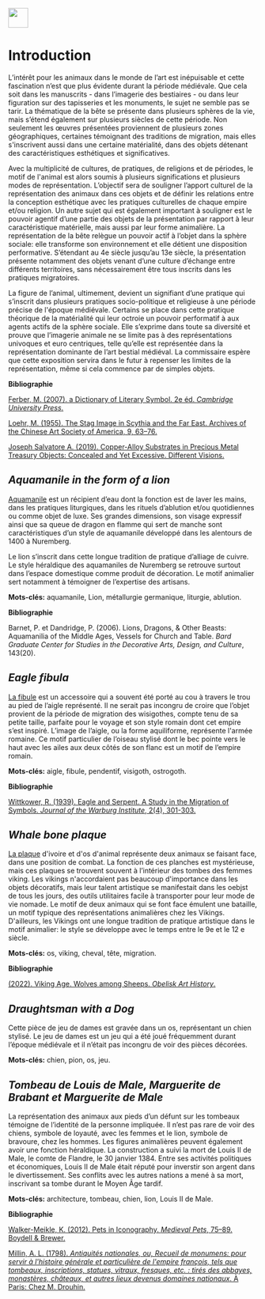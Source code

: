 <a href="https://juncture-digital.org"><img src="https://raw.githubusercontent.com/digitalArtHistory/recits-numeriques/main/images/btn_juncture.svg" style="height:40px"></a>

<param ve-config 
       title="Les Animaux Médiévaux dans la Matérialité" 
       banner="/images/ViennaDioscoridesFolio483vBirds.jpg" 
       layout="vertical">

# Introduction
L’intérêt pour les animaux dans le monde de l’art est inépuisable et cette fascination n’est que plus évidente durant la période médiévale. Que cela soit dans les manuscrits - dans l’imagerie des bestiaires - ou dans leur figuration sur des tapisseries et les monuments, le sujet ne semble pas se tarir. La thématique de la bête se présente dans plusieurs sphères de la vie, mais s’étend également sur plusieurs siècles de cette période. Non seulement les œuvres présentées proviennent de plusieurs zones géographiques, certaines témoignant des traditions de migration, mais elles s'inscrivent aussi dans une certaine matérialité, dans des objets détenant des caractéristiques esthétiques et significatives. 

Avec la multiplicité de cultures, de pratiques, de religions et de périodes, le motif de l'animal est alors soumis à plusieurs significations et plusieurs modes de représentation. L’objectif sera de souligner l’apport culturel de la représentation des animaux dans ces objets et de définir les relations entre la conception esthétique avec les pratiques culturelles de chaque empire et/ou religion. Un autre sujet qui est également important à souligner est le pouvoir agentif d’une partie des objets de la présentation par rapport à leur caractéristique matérielle, mais aussi par leur forme animalière. La représentation de la bête relègue un pouvoir actif à l’objet dans la sphère sociale: elle transforme son environnement et elle détient une disposition performative. S’étendant au 4e siècle jusqu’au 13e siècle, la présentation présente notamment des objets venant d’une culture d’échange entre différents territoires, sans nécessairement être tous inscrits dans les pratiques migratoires. 

La figure de l’animal, ultimement, devient un signifiant d’une pratique qui s’inscrit dans plusieurs pratiques socio-politique et religieuse à une période précise de l'époque médiévale. Certains se place dans cette pratique théorique de la matérialité qui leur octroie un pouvoir performatif à aux agents actifs de la sphère sociale. Elle s’exprime dans toute sa diversité et prouve que l’imagerie animale ne se limite pas à des représentations univoques et euro centriques, telle qu’elle est représentée dans la représentation dominante de l’art bestial médiéval. La commissaire espère que cette exposition servira dans le futur à repenser les limites de la représentation, même si cela commence par de simples objets.  

**Bibliographie**

[Ferber, M. (2007). a Dictionary of Literary Symbol. 2e éd. *Cambridge University Press*.](https://doi.org/10.1017/CBO9780511481475)  

[Loehr, M. (1955). The Stag Image in Scythia and the Far East. Archives of the Chinese Art Society of America, 9, 63–76.](http://www.jstor.org/stable/20066973) 

[Joseph Salvatore A. (2019). Copper-Alloy Substrates in Precious Metal Treasury Objects: Concealed and Yet Excessive. Different Visions.](https://differentvisions.org/issue-four/2019/07/copper-alloy-substrates-in-precious-metal-treasury-objects-concealed-and-yet-excessive/)

## *Aquamanile in the form of a lion*
[Aquamanile](https://www.metmuseum.org/art/collection/search/469949) est un récipient d’eau dont la fonction est de laver les mains, dans les pratiques liturgiques, dans les rituels d’ablution et/ou quotidiennes ou comme objet de luxe. Ses grandes dimensions, son visage expressif ainsi que sa queue de dragon en flamme qui sert de manche sont caractéristiques d’un style de aquamanile développé dans les alentours de 1400 à Nuremberg. 
<param ve-image url="https://raw.githubusercontent.com/digitalArtHistory/recits-numeriques/main/06/Aquamanile_in_the_Form_of_a_Lion_MET_DP117252_(cropped).jpeg" />

Le lion s’inscrit dans cette longue tradition de pratique d’alliage de cuivre. Le style héraldique des aquamaniles de Nuremberg se retrouve surtout dans l’espace domestique comme produit de décoration. Le motif animalier sert notamment à témoigner de l’expertise des artisans. 
<param ve-video id="YX1SetbDglM" title="Aquamaniles de Christie's" start="2" />

**Mots-clés:** aquamanile, Lion, métallurgie germanique, liturgie, ablution.

**Bibliographie**

Barnet, P. et Dandridge, P. (2006). Lions, Dragons, & Other Beasts: Aquamanilia of the Middle Ages, Vessels for Church and Table. *Bard Graduate Center for Studies in the Decorative Arts, Design, and Culture*, 143(20).

## *Eagle fibula*
[La fibule](https://art.thewalters.org/detail/13833/eagle-fibula-2/) est un accessoire qui a souvent été porté au cou à travers le trou au pied de l’aigle représenté. Il ne serait pas incongru de croire que l’objet provient de la période de migration des wisigothes, compte tenu de sa petite taille, parfaite pour le voyage et son style romain dont cet empire s’est inspiré. L’image de l’aigle, ou la forme aquiliforme, représente l'armée romaine. Ce motif particulier de l’oiseau stylisé dont le bec pointe vers le haut avec les ailes aux deux côtés de son flanc est un motif de l’empire romain. 
<param ve-image url="https://raw.githubusercontent.com/digitalArtHistory/recits-numeriques/main/06/l_ps1_54422_fnt_dd_t07-14.jpeg" />

**Mots-clés:** aigle, fibule, pendentif, visigoth, ostrogoth.

**Bibliographie**

[Wittkower, R. (1939). Eagle and Serpent. A Study in the Migration of Symbols. *Journal of the Warburg Institute*, 2(4), 301-303.](https://doi.org/10.2307/750041)

## *Whale bone plaque*
[La plaque](https://art.thewalters.org/detail/11104/whale-bone-plaque/) d'ivoire et d'os d'animal représente deux animaux se faisant face, dans une position de combat. La fonction de ces planches est mystérieuse, mais ces plaques se trouvent souvent à l’intérieur des tombes des femmes viking. Les vikings n'accordaient pas beaucoup d'importance dans les objets décoratifs, mais leur talent artistique se manifestait dans les oebjst de tous les jours, des outils utilitaires facile à transporter pour leur mode de vie nomade. Le motif de deux animaux qui se font face émulent une bataille, un motif typique des représentations animalières chez les Vikings. D'ailleurs, les Vikings ont une longue tradition de pratique artistique dans le motif animalier: le style se développe avec le temps entre le 9e et le 12 e siècle.
<param ve-graphic url="https://art.thewalters.org/images/art/large/l_ps1_711169_fnt_dd_t07.jpg" title="Planche en os de baleine, Norvège, ca. 800" />

**Mots-clés:** os, viking, cheval, tête, migration.

**Bibliographie**

[(2022). Viking Age. Wolves among Sheeps. *Obelisk Art History*.](https://arthistoryproject.com/timeline/middle-ages/viking-age/)

## *Draughtsman with a Dog*
Cette pièce de jeu de dames est gravée dans un os, représentant un chien stylisé. Le jeu de dames est un jeu qui a été joué fréquemment durant l’époque médiévale et il n’était pas incongru de voir des pièces décorées.
<param ve-image url="https://raw.githubusercontent.com/digitalArtHistory/recits-numeriques/main/06/WOA_IMAGE_1.jpg" />

**Mots-clés:** chien, pion, os, jeu.

## *Tombeau de Louis de Male, Marguerite de Brabant et Marguerite de Male*
La représentation des animaux aux pieds d’un défunt sur les tombeaux témoigne de l’identité de la personne impliquée. Il n’est pas rare de voir des chiens, symbole de loyauté, avec les femmes et le lion, symbole de bravoure, chez les hommes. Les figures animalières peuvent également avoir une fonction héraldique. La construction a suivi la mort de Louis II de Male, le comte de Flandre, le 30 janvier 1384. Entre ses activités politiques et économiques, Louis II de Male était réputé pour inverstir son argent dans le divertissement. Ses conflits avec les autres nations a mené à sa mort, inscrivant sa tombe durant le Moyen Âge tardif.
<param ve-image url="https://raw.githubusercontent.com/digitalArtHistory/recits-numeriques/main/06/Tombeau_de_Louis_de_Male%2C_Marguerite_de_Brabant_et_Marguerite_de_Male_Lille.png" />

**Mots-clés:** architecture, tombeau, chien, lion, Louis II de Male.

**Bibliographie**

[Walker-Meikle, K. (2012). Pets in Iconography. *Medieval Pets*, 75–89. Boydell & Brewer.](http://www.jstor.org/stable/10.7722/j.ctt1x738m.10)

[Millin, A. L. (1798). *Antiquités nationales, ou, Recueil de monumens: pour servir à l'histoire générale et particulière de l'empire françois, tels que tombeaux, inscriptions, statues, vitraux, fresques, etc. : tirés des abbayes, monastères, châteaux, et autres lieux devenus domaines nationaux*. À Paris: Chez M. Drouhin.](
https://catalog.hathitrust.org/api/volumes/oclc/21363699.html) 




 
